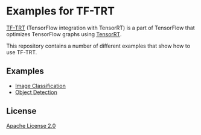 # Examples for TF-TRT

[TF-TRT](https://docs.nvidia.com/deeplearning/dgx/integrate-tf-trt/index.html)
(TensorFlow integration with TensorRT) is a part of TensorFlow
that optimizes TensorFlow graphs using
[TensorRT](https://developer.nvidia.com/tensorrt).

This repository contains a number of different examples
that show how to use TF-TRT.

## Examples

* [Image Classification](tftrt/examples/image_classification)
* [Object Detection](tftrt/examples/object_detection)

## License

[Apache License 2.0](LICENSE)

